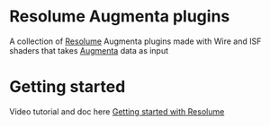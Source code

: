 # Resolume Augmenta plugins

A collection of [Resolume](https://resolume.com/) Augmenta plugins made with Wire and ISF shaders that takes [Augmenta](https://www.augmenta.tech) data as input

# Getting started

Video tutorial and doc here [Getting started with Resolume](https://docs.augmenta.tech/create-content-with-our-integrations/resolume)
